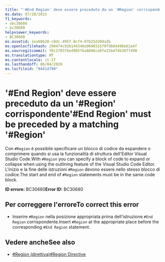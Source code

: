 ```yaml
---
title: "'#End Region' deve essere preceduto da un '#Region' corrispondente"
ms.date: 07/20/2015
f1_keywords:
- vbc30680
- bc30680
helpviewer_keywords:
- BC30680
ms.assetid: 1ea60620-c8dc-4957-8cf4-07b25d20da3b
ms.openlocfilehash: 290474c926144340a9690315f0f9b84496e62a4f
ms.sourcegitcommit: f8c270376ed905f6a8896ce0fe25b4f4b38ff498
ms.translationtype: MT
ms.contentlocale: it-IT
ms.lasthandoff: 06/04/2020
ms.locfileid: "84414790"
---
```

# <a name="end-region-must-be-preceded-by-a-matching-region"></a><span data-ttu-id="f5d0b-102">'#End Region' deve essere preceduto da un '#Region' corrispondente</span><span class="sxs-lookup"><span data-stu-id="f5d0b-102">'#End Region' must be preceded by a matching '#Region'</span></span>
<span data-ttu-id="f5d0b-103">Con `#Region` è possibile specificare un blocco di codice da espandere o comprimere quando si usa la funzionalità di struttura dell'Editor Visual Studio Code.</span><span class="sxs-lookup"><span data-stu-id="f5d0b-103">With `#Region` you can specify a block of code to expand or collapse when using the outlining feature of the Visual Studio Code Editor.</span></span> <span data-ttu-id="f5d0b-104">L'inizio e la fine delle istruzioni `#Region` devono essere nello stesso blocco di codice.</span><span class="sxs-lookup"><span data-stu-id="f5d0b-104">The start and end of `#Region` statements must be in the same code block.</span></span>  
  
 <span data-ttu-id="f5d0b-105">**ID errore:** BC30680</span><span class="sxs-lookup"><span data-stu-id="f5d0b-105">**Error ID:** BC30680</span></span>  
  
## <a name="to-correct-this-error"></a><span data-ttu-id="f5d0b-106">Per correggere l'errore</span><span class="sxs-lookup"><span data-stu-id="f5d0b-106">To correct this error</span></span>  
  
- <span data-ttu-id="f5d0b-107">Inserire `#Region` nella posizione appropriata prima dell'istruzione `#End Region` corrispondente.</span><span class="sxs-lookup"><span data-stu-id="f5d0b-107">Insert `#Region` at the appropriate place before the corresponding `#End Region` statement.</span></span>  
  
## <a name="see-also"></a><span data-ttu-id="f5d0b-108">Vedere anche</span><span class="sxs-lookup"><span data-stu-id="f5d0b-108">See also</span></span>

- [<span data-ttu-id="f5d0b-109">#Region (direttiva)</span><span class="sxs-lookup"><span data-stu-id="f5d0b-109">#Region Directive</span></span>](../language-reference/directives/region-directive.md)
